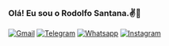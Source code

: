 

### Olá! Eu sou o Rodolfo Santana.✌️👋



[![Gmail](https://img.shields.io/badge/Gmail-D14836?style=for-the-badge&logo=gmail&logoColor=white)](mailto:rodolfodelimasantana@gmail.com)
[![Telegram](https://img.shields.io/badge/Telegram-2CA5E0?style=for-the-badge&logo=telegram&logoColor=white)](https://t.me/rdsantanali)
[![Whatsapp](https://img.shields.io/badge/WhatsApp-25D366?style=for-the-badge&logo=whatsapp&logoColor=white)](https://contate.me/rdsantanali)
[![Instagram](https://img.shields.io/badge/Instagram-E4405F?style=for-the-badge&logo=instagram&logoColor=white)](https://www.instagram.com/rd22sant/)
